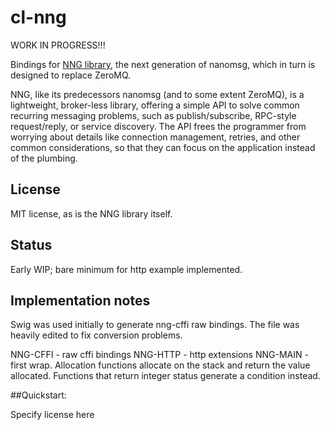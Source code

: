 # cl-nng

WORK IN PROGRESS!!!

Bindings for [NNG library](https://github.com/nanomsg/nng), the next generation of nanomsg, which in turn is designed to replace ZeroMQ.

NNG, like its predecessors nanomsg (and to some extent ZeroMQ), is a lightweight, broker-less library, offering a simple API to solve common recurring messaging problems, such as publish/subscribe, RPC-style request/reply, or service discovery. The API frees the programmer from worrying about details like connection management, retries, and other common considerations, so that they can focus on the application instead of the plumbing.

## License 

MIT license, as is the NNG library itself.

## Status

Early WIP; bare minimum for http example implemented.

## Implementation notes

Swig was used initially to generate nng-cffi raw bindings.  The file was heavily edited to fix conversion problems. 

NNG-CFFI - raw cffi bindings
NNG-HTTP - http extensions
NNG-MAIN - first wrap.  Allocation functions allocate on the stack and return the value allocated.  Functions that return integer status generate a condition instead.

##Quickstart:




Specify license here


